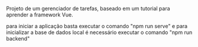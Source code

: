 Projeto de um gerenciador de tarefas, baseado em um tutorial para aprender a framework Vue.

para iniciar a aplicação basta executar o comando "npm run serve" e para inicializar a base de dados local é necessário executar o comando "npm run backend"

